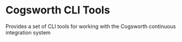 # Cogsworth CLI Tools

Provides a set of CLI tools for working with the Cogsworth continuous integration system
